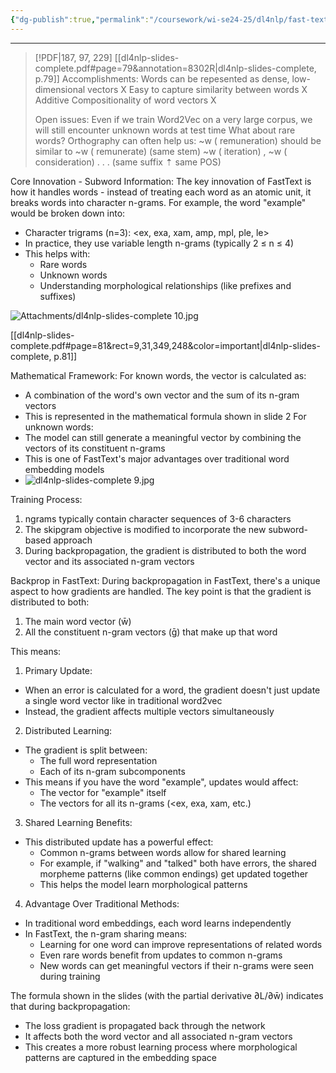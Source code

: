 ```yaml
---
{"dg-publish":true,"permalink":"/coursework/wi-se24-25/dl4nlp/fast-text/","noteIcon":""}
---
```


---
> [!PDF|187, 97, 229] [[dl4nlp-slides-complete.pdf#page=79&annotation=8302R|dl4nlp-slides-complete, p.79]]
> Accomplishments: Words can be repesented as dense, low-dimensional vectors X 
> Easy to capture similarity between words X
>  Additive Compositionality of word vectors X 
> 
> Open issues: Even if we train Word2Vec on a very large corpus, we will still encounter unknown words at test time 
> What about rare words? 
> 	Orthography can often help us: ~w ( remuneration) should be similar to ~w ( remunerate) (same stem) ~w ( iteration) , ~w ( consideration) . . . (same suffix ⇡ same POS)






Core Innovation - Subword Information:
The key innovation of FastText is how it handles words - instead of treating each word as an atomic unit, it breaks words into character n-grams. 
For example, the word "example" would be broken down into:

- Character trigrams (n=3): <ex, exa, xam, amp, mpl, ple, le>
- In practice, they use variable length n-grams (typically 2 ≤ n ≤ 4)
- This helps with:
    - Rare words
    - Unknown words
    - Understanding morphological relationships (like prefixes and suffixes)

![Attachments/dl4nlp-slides-complete 10.jpg](/img/user/Attachments/dl4nlp-slides-complete%2010.jpg)

[[dl4nlp-slides-complete.pdf#page=81&rect=9,31,349,248&color=important|dl4nlp-slides-complete, p.81]]



Mathematical Framework: For known words, the vector is calculated as:
- A combination of the word's own vector and the sum of its n-gram vectors
- This is represented in the mathematical formula shown in slide 2
For unknown words:
- The model can still generate a meaningful vector by combining the vectors of its constituent n-grams
- This is one of FastText's major advantages over traditional word embedding models
- ![dl4nlp-slides-complete 9.jpg](/img/user/Attachments/dl4nlp-slides-complete%209.jpg)


Training Process:

1. ngrams typically contain character sequences of 3-6 characters
2. The skipgram objective is modified to incorporate the new subword-based approach
3. During backpropagation, the gradient is distributed to both the word vector and its associated n-gram vectors


Backprop in FastText: 
During backpropagation in FastText, there's a unique aspect to how gradients are handled. The key point is that the gradient is distributed to both:

1. The main word vector (w̄)
2. All the constituent n-gram vectors (ḡ) that make up that word

This means:

1. Primary Update:

- When an error is calculated for a word, the gradient doesn't just update a single word vector like in traditional word2vec
- Instead, the gradient affects multiple vectors simultaneously

2. Distributed Learning:

- The gradient is split between:
    - The full word representation
    - Each of its n-gram subcomponents
- This means if you have the word "example", updates would affect:
    - The vector for "example" itself
    - The vectors for all its n-grams (<ex, exa, xam, etc.)

3. Shared Learning Benefits:

- This distributed update has a powerful effect:
    - Common n-grams between words allow for shared learning
    - For example, if "walking" and "talked" both have errors, the shared morpheme patterns (like common endings) get updated together
    - This helps the model learn morphological patterns

4. Advantage Over Traditional Methods:

- In traditional word embeddings, each word learns independently
- In FastText, the n-gram sharing means:
    - Learning for one word can improve representations of related words
    - Even rare words benefit from updates to common n-grams
    - New words can get meaningful vectors if their n-grams were seen during training

The formula shown in the slides (with the partial derivative ∂L/∂w̄) indicates that during backpropagation:

- The loss gradient is propagated back through the network
- It affects both the word vector and all associated n-gram vectors
- This creates a more robust learning process where morphological patterns are captured in the embedding space